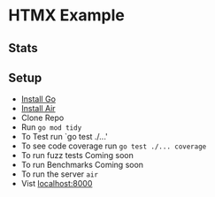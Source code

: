 # HTMX Example

## Stats

## Setup

- [Install Go](https://go.dev/doc/install)
- [Install Air](https://github.com/air-verse/air)
- Clone Repo
- Run `go mod tidy`
- To Test run `go test ./...'
- To see code coverage run `go test ./... coverage`
- To run fuzz tests Coming soon
- To run Benchmarks Coming soon
- To run the server `air`
- Vist [localhost:8000](localhost:8000)
